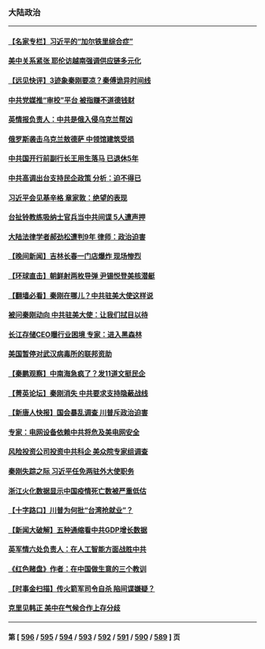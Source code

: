 ### 大陆政治
---
#### [【名家专栏】习近平的“加尔铁里综合症”](../../pages/ncid277/n14036868.md) 
#### [美中关系紧张 耶伦访越南强调供应链多元化](../../pages/ncid277/n14038708.md) 
#### [【远见快评】3迹象秦刚要凉？秦傅诡异时间线](../../pages/ncid277/n14038625.md) 
#### [中共党媒推“审校”平台 被指赚不道德钱财](../../pages/ncid277/n14038501.md) 
#### [英情报负责人：中共是俄入侵乌克兰帮凶](../../pages/ncid277/n14038665.md) 
#### [俄罗斯袭击乌克兰敖德萨 中领馆建筑受损](../../pages/ncid277/n14038610.md) 
#### [中共国开行前副行长王用生落马 已退休5年](../../pages/ncid277/n14038477.md) 
#### [中共高调出台支持民企政策 分析：迫不得已](../../pages/ncid277/n14038449.md) 
#### [习近平会见基辛格 章家敦：绝望的表现](../../pages/ncid277/n14038604.md) 
#### [台扯铃教练吸纳士官兵当中共间谍 5人遭声押](../../pages/ncid277/n14038197.md) 
#### [大陆法律学者郝劲松遭判9年 律师：政治迫害](../../pages/ncid277/n14038452.md) 
#### [【晚间新闻】吉林长春一门店爆炸 现场惨烈](../../pages/ncid277/n14038419.md) 
#### [【环球直击】朝鲜射两枚导弹 尹锡悦登美核潜艇](../../pages/ncid277/n14037946.md) 
#### [【翻墙必看】秦刚在哪儿？中共驻美大使这样说](../../pages/ncid277/n14038240.md) 
#### [被问秦刚动向 中共驻美大使：让我们拭目以待](../../pages/ncid277/n14038081.md) 
#### [长江存储CEO曝行业困境 专家：进入黑森林](../../pages/ncid277/n14038039.md) 
#### [美国暂停对武汉病毒所的联邦资助](../../pages/ncid277/n14037988.md) 
#### [【秦鹏观察】中南海急疯了？发11道文挺民企](../../pages/ncid277/n14038013.md) 
#### [【菁英论坛】秦刚消失 中共要求支持隐蔽战线](../../pages/ncid277/n14037978.md) 
#### [【新唐人快报】国会暴乱调查 川普斥政治迫害](../../pages/ncid277/n14037991.md) 
#### [专家：电网设备依赖中共将危及美电网安全](../../pages/ncid277/n14037969.md) 
#### [风险投资公司投资中共科企 美众院专家组调查](../../pages/ncid277/n14037907.md) 
#### [秦刚失踪之际 习近平任免两驻外大使职务](../../pages/ncid277/n14037044.md) 
#### [浙江火化数据显示中国疫情死亡数被严重低估](../../pages/ncid277/n14037925.md) 
#### [【十字路口】川普为何批“台湾抢就业”？](../../pages/ncid277/n14037749.md) 
#### [【新闻大破解】五种通缩看中共GDP增长数据](../../pages/ncid277/n14037746.md) 
#### [英军情六处负责人：在人工智能方面战胜中共](../../pages/ncid277/n14037838.md) 
#### [《红色赌盘》作者：在中国做生意的三个教训](../../pages/ncid277/n14037766.md) 
#### [【时事金扫描】传火箭军司令自杀 陷间谍嫌疑？](../../pages/ncid277/n14037711.md) 
#### [克里见韩正 美中在气候合作上存分歧](../../pages/ncid277/n14037762.md) 

---
#### 第 [ [596](./596.md) / [595](./595.md) / [594](./594.md) / [593](./593.md) / [592](./592.md) / [591](./591.md) / [590](./590.md) / [589](./589.md) ] 页
